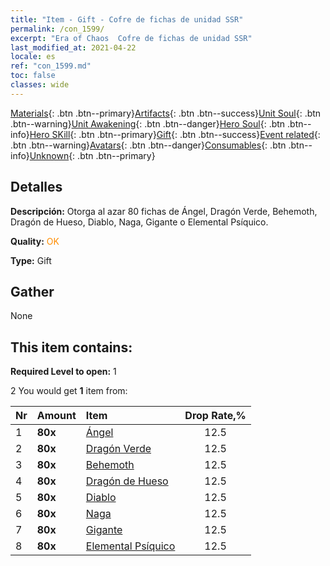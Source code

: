 ```yaml
---
title: "Item - Gift - Cofre de fichas de unidad SSR"
permalink: /con_1599/
excerpt: "Era of Chaos  Cofre de fichas de unidad SSR"
last_modified_at: 2021-04-22
locale: es
ref: "con_1599.md"
toc: false
classes: wide
---
```

 [Materials](/ItemsES/){: .btn .btn--primary}[Artifacts](/ItemsES/Artifacts/){: .btn .btn--success}[Unit Soul](/ItemsES/UnitSoul/){: .btn .btn--warning}[Unit Awakening](/ItemsES/UnitAwakening/){: .btn .btn--danger}[Hero Soul](/ItemsES/HeroSoul/){: .btn .btn--info}[Hero SKill](/ItemsES/HeroSkill/){: .btn .btn--primary}[Gift](/ItemsES/Gift/){: .btn .btn--success}[Event related](/ItemsES/Events/){: .btn .btn--warning}[Avatars](/ItemsES/Avatars/){: .btn .btn--danger}[Consumables](/ItemsES/Consumables/){: .btn .btn--info}[Unknown](/ItemsES/Unknown/){: .btn .btn--primary}

## Detalles
 **Descripción:** Otorga al azar 80 fichas de Ángel, Dragón Verde, Behemoth, Dragón de Hueso, Diablo, Naga, Gigante o Elemental Psíquico.

 **Quality:** <span style="color: #FF8C00">OK</span>

 **Type:** Gift

## Gather

  None

## This item contains:

 **Required Level to open:** 1

 2 You would get **1** item  from:

  | Nr | Amount |     Item    | Drop Rate,% |
  |:---|:-------|:------------|:---------:|
  | 1 |  **80x** | [Ángel](/es/Items/unt_196/) | 12.5 | 
  | 2 |  **80x** | [Dragón Verde](/es/Items/unt_205/) | 12.5 | 
  | 3 |  **80x** | [Behemoth](/es/Items/unt_223/) | 12.5 | 
  | 4 |  **80x** | [Dragón de Hueso](/es/Items/unt_214/) | 12.5 | 
  | 5 |  **80x** | [Diablo](/es/Items/unt_232/) | 12.5 | 
  | 6 |  **80x** | [Naga](/es/Items/unt_240/) | 12.5 | 
  | 7 |  **80x** | [Gigante](/es/Items/unt_241/) | 12.5 | 
  | 8 |  **80x** | [Elemental Psíquico](/es/Items/unt_267/) | 12.5 | 
